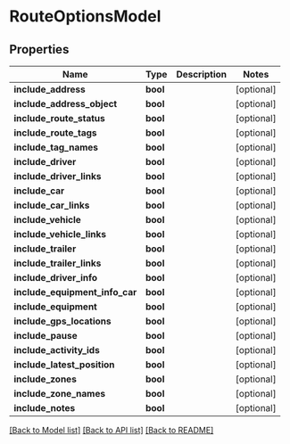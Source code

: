 # RouteOptionsModel

## Properties
Name | Type | Description | Notes
------------ | ------------- | ------------- | -------------
**include_address** | **bool** |  | [optional] 
**include_address_object** | **bool** |  | [optional] 
**include_route_status** | **bool** |  | [optional] 
**include_route_tags** | **bool** |  | [optional] 
**include_tag_names** | **bool** |  | [optional] 
**include_driver** | **bool** |  | [optional] 
**include_driver_links** | **bool** |  | [optional] 
**include_car** | **bool** |  | [optional] 
**include_car_links** | **bool** |  | [optional] 
**include_vehicle** | **bool** |  | [optional] 
**include_vehicle_links** | **bool** |  | [optional] 
**include_trailer** | **bool** |  | [optional] 
**include_trailer_links** | **bool** |  | [optional] 
**include_driver_info** | **bool** |  | [optional] 
**include_equipment_info_car** | **bool** |  | [optional] 
**include_equipment** | **bool** |  | [optional] 
**include_gps_locations** | **bool** |  | [optional] 
**include_pause** | **bool** |  | [optional] 
**include_activity_ids** | **bool** |  | [optional] 
**include_latest_position** | **bool** |  | [optional] 
**include_zones** | **bool** |  | [optional] 
**include_zone_names** | **bool** |  | [optional] 
**include_notes** | **bool** |  | [optional] 

[[Back to Model list]](../README.md#documentation-for-models) [[Back to API list]](../README.md#documentation-for-api-endpoints) [[Back to README]](../README.md)


